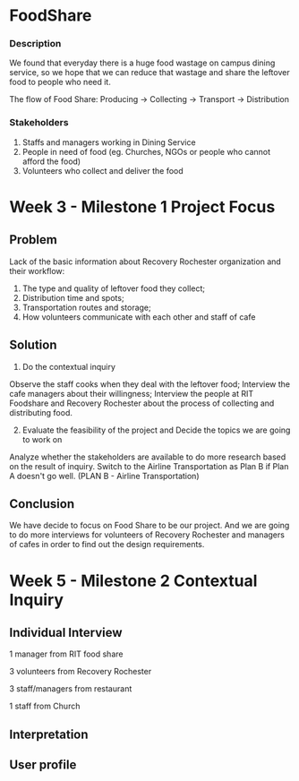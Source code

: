 # FoodShare

### Description
We found that everyday there is a huge food wastage on campus dining service, so we hope that we can reduce that wastage and share the leftover food to people who need it.

The flow of Food Share: Producing -> Collecting -> Transport -> Distribution

### Stakeholders
1. Staffs and managers working in Dining Service
2. People in need of food (eg. Churches, NGOs or people who cannot afford the food)
3. Volunteers who collect and deliver the food

# Week 3 - Milestone 1 Project Focus

## Problem

Lack of the basic information about Recovery Rochester organization and their workflow:
1. The type and quality of leftover food they collect;
2. Distribution time and spots;
3. Transportation routes and storage;
4. How volunteers communicate with each other and staff of cafe

## Solution

1. Do the contextual inquiry

Observe the staff cooks when they deal with the leftover food;
Interview the cafe managers about their willingness;
Interview the people at RIT Foodshare and Recovery Rochester about the process of collecting and distributing food.

2. Evaluate the feasibility of the project and Decide the topics we are going to work on

Analyze whether the stakeholders are available to do more research based on the result of inquiry.
Switch to the Airline Transportation as Plan B if Plan A doesn't go well.
(PLAN B - Airline Transportation)

## Conclusion
We have decide to focus on Food Share to be our project. And we are going to do more interviews for volunteers of Recovery Rochester and managers of cafes in order to find out the design requirements.

# Week 5 - Milestone 2 Contextual Inquiry

## Individual Interview

1 manager from RIT food share

3 volunteers from Recovery Rochester

3 staff/managers from restaurant

1 staff from Church

## Interpretation

## User profile






